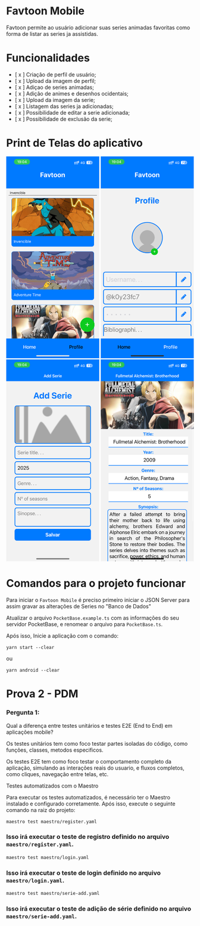 # Favtoon Mobile

Favtoon permite ao usuário adicionar suas series animadas favoritas como forma de listar as series ja assistidas.

# Funcionalidades

- [ x ] Criação de perfil de usuário;
- [ x ] Upload da imagem de perfil;
- [ x ] Adiçao de series animadas;
- [ x ] Adição de animes e desenhos ocidentais;
- [ x ] Upload da imagem da serie;
- [ x ] Listagem das series ja adicionadas;
- [ x ] Possibilidade de editar a serie adicionada;
- [ x ] Possibilidade de exclusão da serie;

# Print de Telas do aplicativo

<img src="public/images/print1.PNG" width="250" />
<img src="public/images/print2.PNG" width="250" />
<img src="public/images/print3.PNG" width="250" />
<img src="public/images/print4.PNG" width="250" />

# Comandos para o projeto funcionar

Para iniciar o `Favtoon Mobile` é preciso primeiro iniciar o JSON Server para assim gravar as alterações de Series no "Banco de Dados"

Atualizar o arquivo `PocketBase.example.ts` com as informações do seu servidor PocketBase, e renomear o arquivo para `PocketBase.ts`.

Após isso, Inicie a aplicação com o comando:

```
yarn start --clear
```

ou

```
yarn android --clear
```

# Prova 2 - PDM

### Pergunta 1:
Qual a diferença entre testes unitários e testes E2E (End to End) em aplicações mobile? 

Os testes unitários tem como foco testar partes isoladas do código, como funções, classes, metodos especificos.

Os testes E2E tem como foco testar o comportamento completo da aplicação, simulando as interações reais do usuario, e fluxos completos, como cliques, navegação entre telas, etc.

Testes automatizados com o Maestro

Para executar os testes automatizados, é necessário ter o Maestro instalado e configurado corretamente. Após isso, execute o seguinte comando na raiz do projeto:

```bash
maestro test maestro/register.yaml
```
### Isso irá executar o teste de registro definido no arquivo `maestro/register.yaml`.

```bash
maestro test maestro/login.yaml
```
### Isso irá executar o teste de login definido no arquivo `maestro/login.yaml`.

```bash
maestro test maestro/serie-add.yaml
```
### Isso irá executar o teste de adição de série definido no arquivo `maestro/serie-add.yaml`.